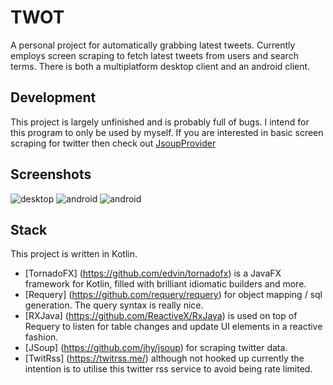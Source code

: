 # TWOT
A personal project for automatically grabbing latest tweets. Currently employs screen scraping to fetch latest tweets from users and search terms. There is both a multiplatform desktop client and an android client.

## Development
This project is largely unfinished and is probably full of bugs. I intend for this program to only be used by myself. If you are interested in basic screen scraping for twitter then check out [JsoupProvider](https://github.com/ZR8C/twot/blob/master/core/src/main/kotlin/com/twot/core/providers/JsoupProvider.kt)

## Screenshots

![desktop](https://i.imgur.com/kSy602I.png)
![android](https://i.imgur.com/r1worT9.png)
![android](https://i.imgur.com/auLYPuY.png)

## Stack
This project is written in Kotlin.
- [TornadoFX] (https://github.com/edvin/tornadofx) is a JavaFX framework for Kotlin, filled with brilliant idiomatic builders and more.
- [Requery] (https://github.com/requery/requery) for object mapping / sql generation. The query syntax is really nice.
- [RXJava] (https://github.com/ReactiveX/RxJava) is used on top of Requery to listen for table changes and update UI elements in a reactive fashion.
- [JSoup] (https://github.com/jhy/jsoup) for scraping twitter data.
- [TwitRss] (https://twitrss.me/) although not hooked up currently the intention is to utilise this twitter rss service to avoid being rate limited.

